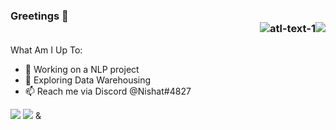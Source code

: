### Greetings 👋  <div align="right">![atl-text-1](https://img.shields.io/badge/Version-13.9.0-blue?logo=NPM&style=flat)![](https://komarev.com/ghpvc/?username=KingCobra2018&color=green)

What Am I Up To:

- 🔭 Working on a NLP project
- 🌱 Exploring Data Warehousing
- 📫 Reach me via Discord @Nishat#4827


<img src="https://github-readme-stats.vercel.app/api?username=KingCobra2018&show_icons=true&hide=prs,issues">
<img src="https://github-readme-stats.vercel.app/api/top-langs/?username=KingCobra2018">
&
